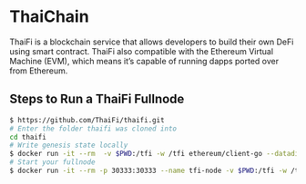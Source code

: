 # ThaiChain

ThaiFi is a blockchain service that allows developers to build their own DeFi  using smart contract. ThaiFi also compatible with the Ethereum Virtual Machine (EVM), which means it’s capable of running dapps ported over from Ethereum.

## Steps to Run a ThaiFi Fullnode
```bash
$ https://github.com/ThaiFi/thaifi.git
# Enter the folder thaifi was cloned into
cd thaifi
# Write genesis state locally
$ docker run -it --rm  -v $PWD:/tfi -w /tfi ethereum/client-go --datadir /tfi/node init genesis.json
# Start your fullnode
$ docker run -it --rm -p 30333:30333 --name tfi-node -v $PWD:/tfi -w /tfi ethereum/client-go --datadir /tfi/node --nousb --config ./config.toml  -cache 4096 --port 30333

```
